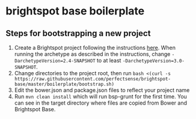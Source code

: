 brightspot base boilerplate
===========================

Steps for bootstrapping a new project
-------------------------------------

1.	Create a Brightspot project following the instructions [here](http://www.brightspot.com/docs/2.4/get-started/installation#development-installation). When running the archetype as described in the instructions, change `-DarchetypeVersion=2.4-SNAPSHOT` to at least `-DarchetypeVersion=3.0-SNAPSHOT`.
2.	Change directories to the project root, then run `bash <(curl -s https://raw.githubusercontent.com/perfectsense/brightspot-base/master/boilerplate/bootstrap.sh)`
3.	Edit the bower.json and package.json files to reflect your project name
4.	Run `mvn clean install` which will run bsp-grunt for the first time. You can see in the target directory where files are copied from Bower and Brightspot Base.